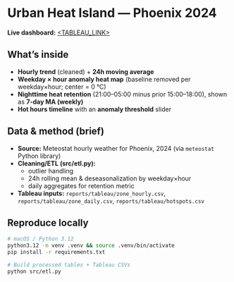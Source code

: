# Urban Heat Island — Phoenix 2024

**Live dashboard:** [<TABLEAU_LINK>](https://public.tableau.com/app/profile/het.bhesaniya/viz/Book1_17425054766780/Dashboard1?publish=yes)

## What’s inside
- **Hourly trend** (cleaned) + **24h moving average**
- **Weekday × hour anomaly heat map** (baseline removed per weekday×hour; center = 0 °C)
- **Nighttime heat retention** (21:00–05:00 minus prior 15:00–18:00), shown as **7-day MA (weekly)**
- **Hot hours timeline** with an **anomaly threshold** slider

## Data & method (brief)
- **Source:** Meteostat hourly weather for Phoenix, 2024 (via `meteostat` Python library)
- **Cleaning/ETL (src/etl.py):**
  - outlier handling
  - 24h rolling mean & deseasonalization by weekday×hour
  - daily aggregates for retention metric
- **Tableau inputs:** `reports/tableau/zone_hourly.csv`, `reports/tableau/zone_daily.csv`, `reports/tableau/hotspots.csv`

## Reproduce locally
```bash
# macOS / Python 3.12
python3.12 -m venv .venv && source .venv/bin/activate
pip install -r requirements.txt

# Build processed tables + Tableau CSVs
python src/etl.py
